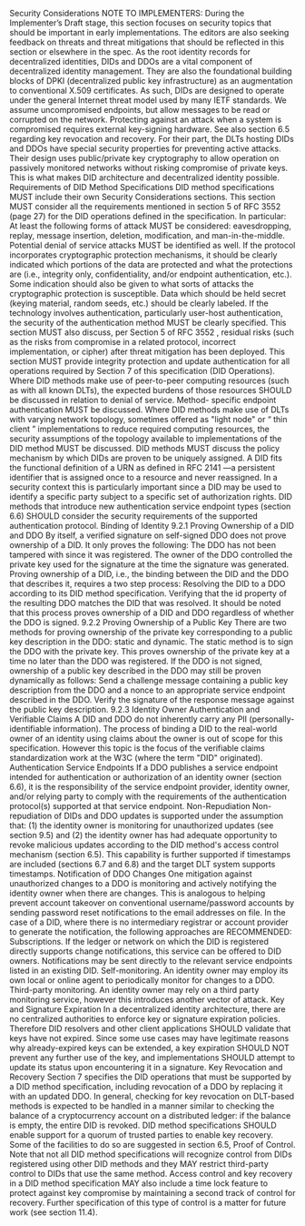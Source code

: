 Security Considerations NOTE TO IMPLEMENTERS: During the Implementer’s Draft
stage, this section focuses on security topics that should be important in
early implementations. The editors are also seeking feedback on threats and
threat mitigations that should be reflected in this section or elsewhere in
the spec. As the root identity records for decentralized identities, DIDs and
DDOs are a vital component of decentralized identity management. They are also
the foundational building blocks of DPKI (decentralized public key
infrastructure) as an augmentation to conventional X.509 certificates. As
such, DIDs are designed to operate under the general Internet threat model
used by many IETF standards. We assume uncompromised endpoints, but allow
messages to be read or corrupted on the network. Protecting against an attack
when a system is compromised requires external key-signing hardware. See also
section 6.5 regarding key revocation and recovery. For their part, the DLTs
hosting DIDs and DDOs have special security properties for preventing active
attacks. Their design uses public/private key cryptography to allow operation
on passively monitored networks without risking compromise of private keys.
This is what makes DID architecture and decentralized identity possible.
Requirements of DID Method Specifications DID method specifications MUST
include their own Security Considerations sections. This section MUST consider
all the requirements mentioned in section 5 of RFC 3552 (page 27) for the DID
operations defined in the specification. In particular: At least the following
forms of attack MUST be considered: eavesdropping, replay, message insertion,
deletion, modification, and man-in-the-middle. Potential denial of service
attacks MUST be identified as well. If the protocol incorporates cryptographic
protection mechanisms, it should be clearly indicated which portions of the
data are protected and what the protections are (i.e., integrity only,
confidentiality, and/or endpoint authentication, etc.). Some indication should
also be given to what sorts of attacks the cryptographic protection is
susceptible. Data which should be held secret (keying material, random seeds,
etc.) should be clearly labeled. If the technology involves authentication,
particularly user-host authentication, the security of the authentication
method MUST be clearly specified. This section MUST also discuss, per Section
5 of RFC 3552 , residual risks (such as the risks from compromise in a related
protocol, incorrect implementation, or cipher) after threat mitigation has
been deployed. This section MUST provide integrity protection and update
authentication for all operations required by Section 7 of this specification
(DID Operations). Where DID methods make use of peer-to-peer computing
resources (such as with all known DLTs), the expected burdens of those
resources SHOULD be discussed in relation to denial of service. Method-
specific endpoint authentication MUST be discussed. Where DID methods make use
of DLTs with varying network topology, sometimes offered as "light node" or “
thin client ” implementations to reduce required computing resources, the
security assumptions of the topology available to implementations of the DID
method MUST be discussed. DID methods MUST discuss the policy mechanism by
which DIDs are proven to be uniquely assigned. A DID fits the functional
definition of a URN as defined in RFC 2141 —a persistent identifier that is
assigned once to a resource and never reassigned. In a security context this
is particularly important since a DID may be used to identify a specific party
subject to a specific set of authorization rights. DID methods that introduce
new authentication service endpoint types (section 6.6) SHOULD consider the
security requirements of the supported authentication protocol. Binding of
Identity 9.2.1 Proving Ownership of a DID and DDO By itself, a verified
signature on self-signed DDO does not prove ownership of a DID. It only proves
the following: The DDO has not been tampered with since it was registered. The
owner of the DDO controlled the private key used for the signature at the time
the signature was generated. Proving ownership of a DID, i.e., the binding
between the DID and the DDO that describes it, requires a two step process:
Resolving the DID to a DDO according to its DID method specification.
Verifying that the id property of the resulting DDO matches the DID that was
resolved. It should be noted that this process proves ownership of a DID and
DDO regardless of whether the DDO is signed. 9.2.2 Proving Ownership of a
Public Key There are two methods for proving ownership of the private key
corresponding to a public key description in the DDO: static and dynamic. The
static method is to sign the DDO with the private key. This proves ownership
of the private key at a time no later than the DDO was registered. If the DDO
is not signed, ownership of a public key described in the DDO may still be
proven dynamically as follows: Send a challenge message containing a public
key description from the DDO and a nonce to an appropriate service endpoint
described in the DDO. Verify the signature of the response message against the
public key description. 9.2.3 Identity Owner Authentication and Verifiable
Claims A DID and DDO do not inherently carry any PII (personally-identifiable
information). The process of binding a DID to the real-world owner of an
identity using claims about the owner is out of scope for this specification.
However this topic is the focus of the verifiable claims standardization work
at the W3C (where the term "DID" originated). Authentication Service Endpoints
If a DDO publishes a service endpoint intended for authentication or
authorization of an identity owner (section 6.6), it is the responsibility of
the service endpoint provider, identity owner, and/or relying party to comply
with the requirements of the authentication protocol(s) supported at that
service endpoint. Non-Repudiation Non-repudiation of DIDs and DDO updates is
supported under the assumption that: (1) the identity owner is monitoring for
unauthorized updates (see section 9.5) and (2) the identity owner has had
adequate opportunity to revoke malicious updates according to the DID method's
access control mechanism (section 6.5). This capability is further supported
if timestamps are included (sections 6.7 and 6.8) and the target DLT system
supports timestamps. Notification of DDO Changes One mitigation against
unauthorized changes to a DDO is monitoring and actively notifying the
identity owner when there are changes. This is analogous to helping prevent
account takeover on conventional username/password accounts by sending
password reset notifications to the email addresses on file. In the case of a
DID, where there is no intermediary registrar or account provider to generate
the notification, the following approaches are RECOMMENDED: Subscriptions. If
the ledger or network on which the DID is registered directly supports change
notifications, this service can be offered to DID owners. Notifications may be
sent directly to the relevant service endpoints listed in an existing DID.
Self-monitoring. An identity owner may employ its own local or online agent to
periodically monitor for changes to a DDO. Third-party monitoring. An identity
owner may rely on a third party monitoring service, however this introduces
another vector of attack. Key and Signature Expiration In a decentralized
identity architecture, there are no centralized authorities to enforce key or
signature expiration policies. Therefore DID resolvers and other client
applications SHOULD validate that keys have not expired. Since some use cases
may have legitimate reasons why already-expired keys can be extended, a key
expiration SHOULD NOT prevent any further use of the key, and implementations
SHOULD attempt to update its status upon encountering it in a signature. Key
Revocation and Recovery Section 7 specifies the DID operations that must be
supported by a DID method specification, including revocation of a DDO by
replacing it with an updated DDO. In general, checking for key revocation on
DLT-based methods is expected to be handled in a manner similar to checking
the balance of a cryptocurrency account on a distributed ledger: if the
balance is empty, the entire DID is revoked. DID method specifications SHOULD
enable support for a quorum of trusted parties to enable key recovery. Some of
the facilities to do so are suggested in section 6.5, Proof of Control. Note
that not all DID method specifications will recognize control from DIDs
registered using other DID methods and they MAY restrict third-party control
to DIDs that use the same method. Access control and key recovery in a DID
method specification MAY also include a time lock feature to protect against
key compromise by maintaining a second track of control for recovery. Further
specification of this type of control is a matter for future work (see section
11.4).


